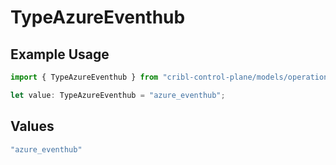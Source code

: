 # TypeAzureEventhub

## Example Usage

```typescript
import { TypeAzureEventhub } from "cribl-control-plane/models/operations";

let value: TypeAzureEventhub = "azure_eventhub";
```

## Values

```typescript
"azure_eventhub"
```